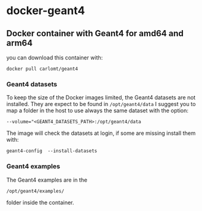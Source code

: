 # docker-geant4

## Docker container with Geant4 for amd64 and arm64

you can download this container with:

`docker pull carlomt/geant4`

### Geant4 datasets

To keep the size of the Docker images limited, the Geant4 datasets are not installed. They are expect to be found in
`/opt/geant4/data`
I suggest you to map a folder in the host to use always the same dataset with the option:

`--volume="<GEANT4_DATASETS_PATH>:/opt/geant4/data`

The image will check the datasets at login, if some are missing install them with:

`geant4-config  --install-datasets`

### Geant4 examples

The Geant4 examples are in the

`/opt/geant4/examples/`

folder inside the container.